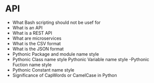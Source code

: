 # API
- What Bash scripting should not be usef for
- What is an API
- What is a REST API
- What are microservices
- What is the CSV format
- What is the JSON format
- Pythonic Package and module name style
- Pythonic Class name style
Pythonic Variable name style
-Pythonic Fuction name style
- Pythonic Constant name style
- Significance of CapWords or CamelCase in Python
